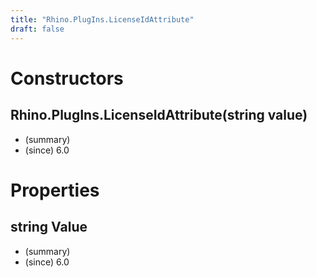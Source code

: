 ```yaml
---
title: "Rhino.PlugIns.LicenseIdAttribute"
draft: false
---
```


# Constructors
## Rhino.PlugIns.LicenseIdAttribute(string value)
- (summary) 
- (since) 6.0
# Properties
## string Value
- (summary) 
- (since) 6.0
